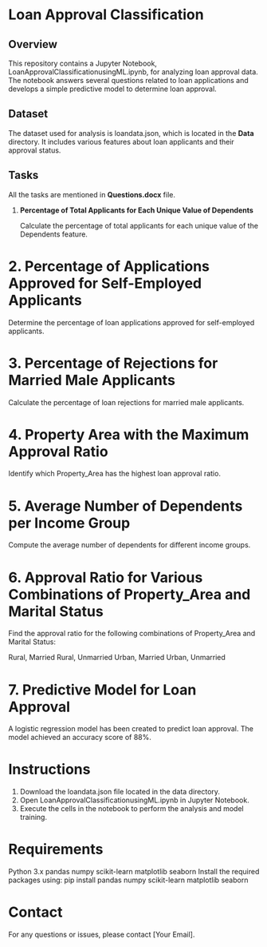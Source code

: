 # Loan Approval Classification
## Overview
This repository contains a Jupyter Notebook, LoanApprovalClassificationusingML.ipynb, for analyzing loan approval data. The notebook answers several questions related to loan applications and develops a simple predictive model to determine loan approval.
## Dataset
The dataset used for analysis is loandata.json, which is located in the **Data** directory. It includes various features about loan applicants and their approval status.
## Tasks
All the tasks are mentioned in **Questions.docx** file.
1. **Percentage of Total Applicants for Each Unique Value of Dependents**

   Calculate the percentage of total applicants for each unique value of the Dependents feature.

# 2. Percentage of Applications Approved for Self-Employed Applicants
Determine the percentage of loan applications approved for self-employed applicants.

# 3. Percentage of Rejections for Married Male Applicants
Calculate the percentage of loan rejections for married male applicants.

# 4. Property Area with the Maximum Approval Ratio
Identify which Property_Area has the highest loan approval ratio.

# 5. Average Number of Dependents per Income Group
Compute the average number of dependents for different income groups.

# 6. Approval Ratio for Various Combinations of Property_Area and Marital Status
Find the approval ratio for the following combinations of Property_Area and Marital Status:

Rural, Married
Rural, Unmarried
Urban, Married
Urban, Unmarried
# 7. Predictive Model for Loan Approval
A logistic regression model has been created to predict loan approval. The model achieved an accuracy score of 88%.
# Instructions
1. Download the loandata.json file located in the data directory.
2. Open LoanApprovalClassificationusingML.ipynb in Jupyter Notebook.
3. Execute the cells in the notebook to perform the analysis and model training.
# Requirements
Python 3.x
pandas
numpy
scikit-learn
matplotlib
seaborn
Install the required packages using:
pip install pandas numpy scikit-learn matplotlib seaborn
# Contact
For any questions or issues, please contact [Your Email].
